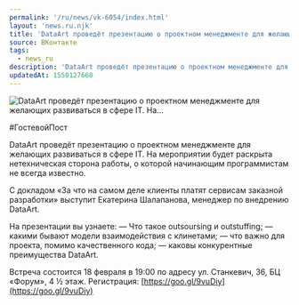 ```yaml
---
permalink: '/ru/news/vk-6054/index.html'
layout: 'news.ru.njk'
title: 'DataArt проведёт презентацию о проектном менеджменте для желающих развиваться в сфере IT. На'
source: ВКонтакте
tags:
  - news_ru
description: 'DataArt проведёт презентацию о проектном менеджменте для желающих развиваться в сфере IT. На…'
updatedAt: 1550127660
---
```

![DataArt проведёт презентацию о проектном менеджменте для желающих развиваться в сфере IT. На…](https://sun9-1.userapi.com/impf/c849028/v849028426/12aacd/aj1ntE7ZKDA.jpg?size=960x638&quality=96&proxy=1&sign=161acc434ffea35ceb37a65f97de43cc&c_uniq_tag=I_N8vSen0cwJiAq_rwLGRIW6NB7ZBaSWF_AJJuReSoI&type=album)

#ГостевойПост

DataArt проведёт презентацию о проектном менеджменте для желающих развиваться в сфере IT. На мероприятии будет раскрыта нетехническая сторона работы, о которой начинающим программистам не всегда известно.

С докладом «За что на самом деле клиенты платят сервисам заказной разработки» выступит Екатерина Шалапанова, менеджер по внедрению DataArt.

На презентации вы узнаете:
— Что такое outsoursing и outstuffing;
— какими бывают модели взаимодействия с клинетами;
— что важно для проекта, помимо качественного кода;
— каковы конкурентные преимущества DataArt.

Встреча состоится 18 февраля в 19:00 по адресу ул. Станкевич, 36, БЦ «Форум», 4 ½ этаж. Регистрация: [https://goo.gl/9vuDiy](https://goo.gl/9vuDiy)
